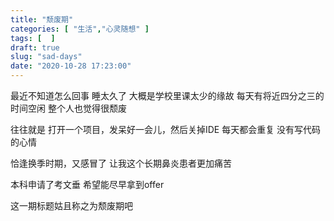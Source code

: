 ```yaml
---
title: "颓废期"
categories: [ "生活","心灵随想" ]
tags: [  ]
draft: true
slug: "sad-days"
date: "2020-10-28 17:23:00"
---
```


最近不知道怎么回事
睡太久了
大概是学校里课太少的缘故
每天有将近四分之三的时间空闲
整个人也觉得很颓废

往往就是
打开一个项目，发呆好一会儿，然后关掉IDE
每天都会重复
没有写代码的心情

恰逢换季时期，又感冒了
让我这个长期鼻炎患者更加痛苦

本科申请了考文垂
希望能尽早拿到offer

这一期标题姑且称之为颓废期吧
